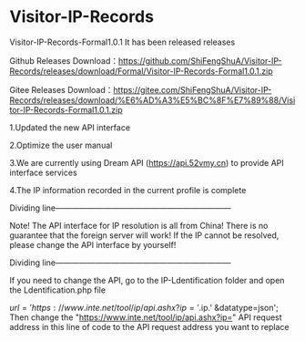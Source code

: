 # Visitor-IP-Records

Visitor-IP-Records-Formal1.0.1 It has been released releases

Github Releases Download：https://github.com/ShiFengShuA/Visitor-IP-Records/releases/download/Formal/Visitor-IP-Records-Formal1.0.1.zip

Gitee Releases Download：https://gitee.com/ShiFengShuA/Visitor-IP-Records/releases/download/%E6%AD%A3%E5%BC%8F%E7%89%88/Visitor-IP-Records-Formal1.0.1.zip


1.Updated the new API interface

2.Optimize the user manual

3.We are currently using Dream API (https://api.52vmy.cn) to provide API interface services

4.The IP information recorded in the current profile is complete


Dividing line——————————————————————


Note! The API interface for IP resolution is all from China! There is no guarantee that the foreign server will work! If the IP cannot be resolved, please change the API interface by yourself!


Dividing line——————————————————————


If you need to change the API, go to the IP-Ldentification folder and open the Ldentification.php file

$url = 'https://www.inte.net/tool/ip/api.ashx?ip='.$ip.' &datatype=json'; Then change the "https://www.inte.net/tool/ip/api.ashx?ip=" API request address in this line of code to the API request address you want to replace
